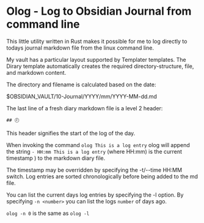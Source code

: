 # Olog - Log to Obsidian Journal from command line 

This little utility written in Rust makes it possible for me to log directly to todays journal markdown file from the linux command line. 

My vault has a particular layout supported by Templater templates.   The Dirary template automatically creates the required directory-structure, file, and markdown content. 

The directory and filename is calculated based on the date: 

$OBSIDIAN_VAULT/10-Journal/YYYY/mm/YYYY-MM-dd.md

The last line of a fresh diary markdown file is a level 2 header: 

```
## 🕗
```

This header signifies the start of the log of the day.  

When invoking the command `olog This is a log entry` olog will append the string `- HH:mm This is a log entry` (where HH:mm) is the current timestamp ) to the markdown diary file. 

The timestamp may be overridden by specifying the -t/--time HH:MM switch.  Log entries are sorted chronologically before being added to the md file. 

You can list the current days log entries by specifying the -l option.  By specifying `-n <number>` you can list the logs `number` of days ago.

`olog -n 0` is the same as `olog -l`
